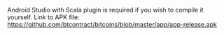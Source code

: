 Android Studio with Scala plugin is required if you wish to compile it yourself. 
Link to APK file: https://github.com/btcontract/bitcoins/blob/master/app/app-release.apk
